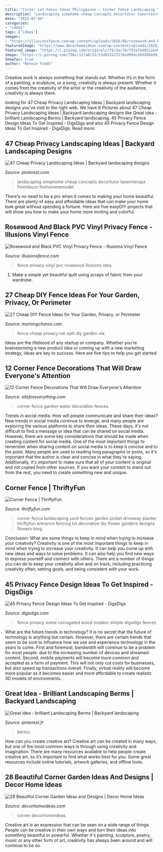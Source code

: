 ```yaml
---
title: "Corner Lot Fence Ideas Philippines ~ Corner Fence Landscaping Yard Fences Garden Picket Driveway Planter Thriftyfun Entrance Fencing Lot Decorative Diy Flower Gardens Designs Flowers Bing"
description: "Landscaping simphome cheap concepts decortutor tavernierspa frontdecor thehomeremodel"
date: "2023-07-04"
categories:
- "ideas"
tags: ["ideas"]
images:
- "https://illusionsfence.com/wp-content/uploads/2016/08/rosewood-and-black-pvc-vinyl-privacy-fence_0001_2x3-AS.jpg"
featuredImage: "https://www.decorhomeideas.com/wp-content/uploads/2020/05/metal-bucket-with-flowers-corner-garden.jpg"
featured_image: "https://i.pinimg.com/originals/f9/3a/7b/f93a7bd8522ee656410027ecf4c1aab5.jpg"
image: "https://i.pinimg.com/736x/13/a0/13/13a013127276ed99dcd94490ed92997e.jpg"
ShowToc: true
author: "Bennie Yundt"
---
```



Creative work is always something that stands out. Whether it’s in the form of a painting, a sculpture, or a song, creativity is always present. Whether it comes from the creativity of the artist or the creativity of the audience, creativity is always there.

	

		
looking for 47 Cheap Privacy Landscaping Ideas | Backyard landscaping designs you've visit to the right web. We have 8 Pictures about 47 Cheap Privacy Landscaping Ideas | Backyard landscaping designs like Great idea - brilliant Landscaping Berms | Backyard landscaping, 45 Privacy Fence Design Ideas To Get Inspired - DigsDigs and also 45 Privacy Fence Design Ideas To Get Inspired - DigsDigs. Read more:
		
    
## 47 Cheap Privacy Landscaping Ideas | Backyard Landscaping Designs

<img loading=lazy src="https://i.pinimg.com/originals/f9/3a/7b/f93a7bd8522ee656410027ecf4c1aab5.jpg" onerror="this.onerror=null;this.src='https://tse4.mm.bing.net/th?id=OIP.j8UGdfeEhiZAUjoygx9noQHaLD&amp;pid=15.1';" alt="47 Cheap Privacy Landscaping Ideas | Backyard landscaping designs">

_Source: pinterest.com_

>landscaping simphome cheap concepts decortutor tavernierspa frontdecor thehomeremodel. 

	

There's no need to be a pro when it comes to making your home beautiful. There are plenty of easy and affordable ideas that can make your home look great without spending a fortune. Here are five easyDIY projects that will show you how to make your home more inviting and colorful.

    
## Rosewood And Black PVC Vinyl Privacy Fence - Illusions Vinyl Fence

<img loading=lazy src="https://illusionsfence.com/wp-content/uploads/2016/08/rosewood-and-black-pvc-vinyl-privacy-fence_0001_2x3-AS.jpg" onerror="this.onerror=null;this.src='https://tse3.mm.bing.net/th?id=OIP.gPy6ImhtBQ6Bdim6UkhwzQHaLG&amp;pid=15.1';" alt="Rosewood and Black PVC Vinyl Privacy Fence - Illusions Vinyl Fence">

_Source: illusionsfence.com_

>fence privacy vinyl pvc rosewood illusions idea. 

	

1. Make a simple yet beautiful quilt using scraps of fabric from your wardrobe.

    
## 27 Cheap DIY Fence Ideas For Your Garden, Privacy, Or Perimeter

<img loading=lazy src="https://cdn.morningchores.com/wp-content/uploads/2016/12/split-rail-fence.jpg" onerror="this.onerror=null;this.src='https://tse1.mm.bing.net/th?id=OIP.sJI0KNraIPgVn3wexb22oQHaFj&amp;pid=15.1';" alt="27 Cheap DIY Fence Ideas for Your Garden, Privacy, or Perimeter">

_Source: morningchores.com_

>fence cheap privacy rail split diy garden via. 

	

Ideas are the lifeblood of any startup or company. Whether you're brainstorming a new product idea or coming up with a new marketing strategy, ideas are key to success. Here are five tips to help you get started: 

    
## 12 Corner Fence Decorations That Will Draw Everyone&#039;s Attention

<img loading=lazy src="http://siteforeverything.com/wp-content/uploads/2017/05/Corner-Fences-Garden-Decor-05.jpg" onerror="this.onerror=null;this.src='https://tse2.mm.bing.net/th?id=OIP.sJ-KbkkN4EdCchGY1iudMwHaFj&amp;pid=15.1';" alt="12 Corner Fence Decorations That Will Draw Everyone&#039;s Attention">

_Source: siteforeverything.com_

>corner fence garden water decoration fences. 

	

Trends in social media: How will people communicate and share their ideas?
New trends in social media continue to emerge, and many people are exploring the various platforms to share their ideas. These days, it's not difficult to find a message or idea that can be shared on social media. However, there are some key considerations that should be made when creating content for social media. 
One of the most important things to remember when sharing content on social media is to keep it concise and to the point. Many people are used to reading long paragraphs or posts, so it's important that the author is clear and concise in what they're saying. Additionally, it's important to make sure that all of your content is original and not copied from other sources. If you want your content to stand out from the rest, you need to create something new and unique.

    
## Corner Fence | ThriftyFun

<img loading=lazy src="https://img.thrfun.com/img/068/389/corner_fence_m.jpg" onerror="this.onerror=null;this.src='https://tse1.mm.bing.net/th?id=OIP.pbnQ_DG7Bo7lL4RyiBDnigAAAA&amp;pid=15.1';" alt="Corner Fence | ThriftyFun">

_Source: thriftyfun.com_

>corner fence landscaping yard fences garden picket driveway planter thriftyfun entrance fencing lot decorative diy flower gardens designs flowers bing. 

	

Conclusion: What are some things to keep in mind when trying to increase your creativity?
Creativity is one of the most important things to keep in mind when trying to increase your creativity. It can help you come up with new ideas and ways to solve problems. It can also help you find new ways to express yourself and connect with others. There are a number of things you can do to keep your creativity alive and on track, including practicing creativity often, setting goals, and being consistent with your work.

    
## 45 Privacy Fence Design Ideas To Get Inspired - DigsDigs

<img loading=lazy src="https://www.digsdigs.com/photos/2017/02/21-corrugated-metal-and-wood-privacy-fence-for-a-simple-modenr-look.jpg" onerror="this.onerror=null;this.src='https://tse4.mm.bing.net/th?id=OIP.lEabww8GsyLcOZeRrdcCsgHaKy&amp;pid=15.1';" alt="45 Privacy Fence Design Ideas To Get Inspired - DigsDigs">

_Source: digsdigs.com_

>fence privacy metal corrugated wood modenr simple digsdigs fences. 

	

What are the future trends in technology?
It is no secret that the future of technology is anything but certain. However, there are certain trends that seem to be sure to influence how we use and experience technology in the years to come. 
First and foremost, bandwidth will continue to be a problem for most people. due to the increasing number of devices and streamed content. Second, mobile payments will become more common and accepted as a form of payment. This will not only cut costs for businesses, but also speed up transactions overall. Finally, virtual reality will become more popular as it becomes easier and more affordable to create realistic 3D models of environments.

    
## Great Idea - Brilliant Landscaping Berms | Backyard Landscaping

<img loading=lazy src="https://i.pinimg.com/736x/13/a0/13/13a013127276ed99dcd94490ed92997e.jpg" onerror="this.onerror=null;this.src='https://tse4.mm.bing.net/th?id=OIP.n1SXgJKnP24ozxlPlf-0egHaJ5&amp;pid=15.1';" alt="Great idea - brilliant Landscaping Berms | Backyard landscaping">

_Source: pinterest.fr_

>berms. 

	

How can you create creative art?
Creative art can be created in many ways, but one of the most common ways is through using creativity and imagination. There are many resources available to help people create creative art, so it’s important to find what works best for you. Some great resources include online tutorials, artwork galleries, and offline tools.

    
## 28 Beautiful Corner Garden Ideas And Designs | Decor Home Ideas

<img loading=lazy src="https://www.decorhomeideas.com/wp-content/uploads/2020/05/metal-bucket-with-flowers-corner-garden.jpg" onerror="this.onerror=null;this.src='https://tse3.mm.bing.net/th?id=OIP.C2c6LPc_7utgqurCMO2togHaJ3&amp;pid=15.1';" alt="28 Beautiful Corner Garden Ideas and Designs | Decor Home Ideas">

_Source: decorhomeideas.com_

>corner decorhomeideas. 

	

Creative art is an expression that can be seen on a wide range of things. People can be creative in their own ways and turn their ideas into something beautiful or powerful. Whether it's painting, sculpture, poetry, music or any other form of art, creativity has always been around and will continue to be so.

